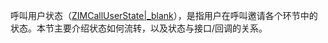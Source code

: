 呼叫用户状态（[ZIMCallUserState\|_blank](@-ZIMCallUserState)），是指用户在呼叫邀请各个环节中的状态。本节主要介绍状态如何流转，以及状态与接口/回调的关系。



